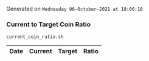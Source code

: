 Generated on `Wednesday 06-October-2021 at 18:06:10`

### Current to Target Coin Ratio
`current_coin_ratio.sh`

Date|Current|Target|Ratio
---|---|---|---
